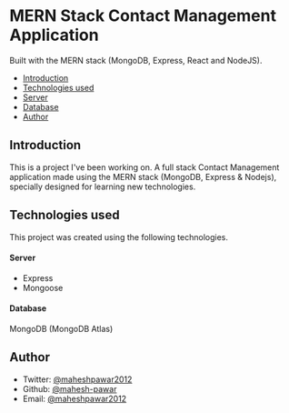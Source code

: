 # MERN Stack Contact Management Application
Built with the MERN stack (MongoDB, Express, React and NodeJS).

* [Introduction](#introduction)
* [Technologies used](#technologies-used)
* [Server](#server)
* [Database](#database)
* [Author](#author)


## Introduction
This is a project I've been working on. A full stack Contact Management application made using the MERN stack (MongoDB, Express & Nodejs), specially designed for learning new technologies.

## Technologies used
This project was created using the following technologies.

#### Server

- Express
- Mongoose

#### Database
MongoDB (MongoDB Atlas)

## Author

- Twitter: [@maheshpawar2012](https://twitter.com/maheshpawar2012)
- Github: [@mahesh-pawar](https://github.com/mahesh-pawar)
- Email: [@maheshpawar2012](mailto:maheshpawar2012@gmail.com)
